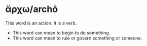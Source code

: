 # ἄρχω/archō
This word is an action. It is a verb.

* This word can mean to begin to do something.
* This word can mean to rule or govern something or someone.
